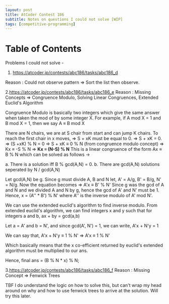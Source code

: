 ```yaml
---
layout: post
title: AtCoder Contest 186
subtitle: Notes on questions I could not solve [WIP]
tags: [competitive-programming]
---
```



# Table of Contents



Problems I could not solve -

1.  <https://atcoder.jp/contests/abc186/tasks/abc186_d>

Reason : Could not observe pattern => Sort the list then observe.

2.<https://atcoder.jp/contests/abc186/tasks/abc186_e>
Reason : Missing Concepts => Congruence Modulo, Solving Linear Congruences, Extended Euclid's Algorithm

Congruence Modulo is basically two integers which give the same answer when taken the mod of by some integer X.
For example, if A mod X = 1 and B mod X = 1, then we say A ≡ B mod X

There are N chairs, we are at S chair from start and can jump K chairs. To reach the first chair in x moves,
=> S + xK must be equal to 0.
=> S + xK = 0.
=> (S +xK) % N = 0
=> S + xK ≡ 0 % N (from congruence modulo concept)
=> Kx ≡ -S % N
=> **Kx ≡ (N-S) % N**
This is a linear congruence of the form Ax ≡ B % N which can be solved as follows ->

a. There is a solution iff B % gcd(A,N) = 0.
b. There are gcd(A,N) solutions seperated by N / gcd(A,N)

Let gcd(A,N) be g. Since g must divide A, B and N let, A' = A/g, B' = B/g, N' = N/g.
Now the equation becomes =>  A'x ≡ B' % N'
Since g was the gcd of A and N and we divided A and N by g, hence the gcd of A' and N' must be 1.
Hence, x = (A'' \* B') % N' where A'' is the inverse modulo of A' mod N'.

We can use the extended euclid's algorithm to find inverse modulo.
From extended euclid's algorithm, we can find integers x and y such that for integers a and b,
ax + by = gcd(a,b)

Let a = A' and b = N', and since gcd(A', N') = 1, we can write,
A'x + N'y = 1

We can say that, 
A'x + N'y ≡ 1 % N'
=> A'x ≡ 1 % N'

Which basically means that the x co-efficient returned by euclid's extended algorithm must be multiplied to our ans.

Hence, final ans = (B % N \* x) % N;

3.<https://atcoder.jp/contests/abc186/tasks/abc186_f>
Reason : Missing Concept => Fenwick Trees

TBF I do understand the logic on how to solve this, but can't wrap my head around on why and how to use fenwick trees
to arrive at the solution. Will try this later.

